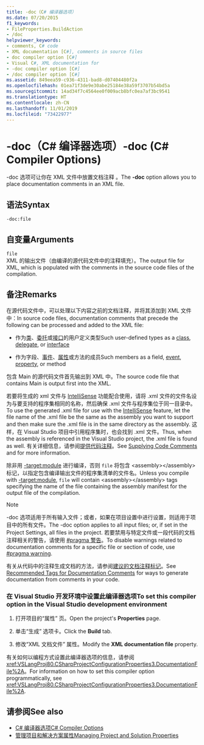 ```yaml
---
title: -doc（C# 编译器选项）
ms.date: 07/20/2015
f1_keywords:
- FileProperties.BuildAction
- /doc
helpviewer_keywords:
- comments, C# code
- XML documentation [C#], comments in source files
- doc compiler option [C#]
- Visual C#, XML documentation for
- -doc compiler option [C#]
- /doc compiler option [C#]
ms.assetid: 849eea59-c936-4311-bad8-d07404480f2a
ms.openlocfilehash: 01ea71f3de9e30abe25184e38a59f3707b54bd5a
ms.sourcegitcommit: 14ad34f7c4564ee0f009acb8bfc0ea7af3bc9541
ms.translationtype: HT
ms.contentlocale: zh-CN
ms.lasthandoff: 11/01/2019
ms.locfileid: "73422977"
---
```

# <a name="-doc-c-compiler-options"></a><span data-ttu-id="9477b-102">-doc（C# 编译器选项）</span><span class="sxs-lookup"><span data-stu-id="9477b-102">-doc (C# Compiler Options)</span></span>
<span data-ttu-id="9477b-103">-doc 选项可让你在 XML 文件中放置文档注释  。</span><span class="sxs-lookup"><span data-stu-id="9477b-103">The **-doc** option allows you to place documentation comments in an XML file.</span></span>  
  
## <a name="syntax"></a><span data-ttu-id="9477b-104">语法</span><span class="sxs-lookup"><span data-stu-id="9477b-104">Syntax</span></span>  
  
```console  
-doc:file  
```  
  
## <a name="arguments"></a><span data-ttu-id="9477b-105">自变量</span><span class="sxs-lookup"><span data-stu-id="9477b-105">Arguments</span></span>  
 `file`  
 <span data-ttu-id="9477b-106">XML 的输出文件（由编译的源代码文件中的注释填充）。</span><span class="sxs-lookup"><span data-stu-id="9477b-106">The output file for XML, which is populated with the comments in the source code files of the compilation.</span></span>  
  
## <a name="remarks"></a><span data-ttu-id="9477b-107">备注</span><span class="sxs-lookup"><span data-stu-id="9477b-107">Remarks</span></span>  
 <span data-ttu-id="9477b-108">在源代码文件中，可以处理以下内容之前的文档注释，并将其添加到 XML 文件中：</span><span class="sxs-lookup"><span data-stu-id="9477b-108">In source code files, documentation comments that precede the following can be processed and added to the XML file:</span></span>  
  
- <span data-ttu-id="9477b-109">作为[类](../keywords/class.md)、[委托](../builtin-types/reference-types.md#the-delegate-type)或[接口](../keywords/interface.md)的用户定义类型</span><span class="sxs-lookup"><span data-stu-id="9477b-109">Such user-defined types as a [class](../keywords/class.md), [delegate](../builtin-types/reference-types.md#the-delegate-type), or [interface](../keywords/interface.md)</span></span>  
  
- <span data-ttu-id="9477b-110">作为字段、[事件](../keywords/event.md)、[属性](../../programming-guide/classes-and-structs/using-properties.md)或方法的成员</span><span class="sxs-lookup"><span data-stu-id="9477b-110">Such members as a field, [event](../keywords/event.md), [property](../../programming-guide/classes-and-structs/using-properties.md), or method</span></span>  
  
 <span data-ttu-id="9477b-111">包含 Main 的源代码文件首先输出到 XML 中。</span><span class="sxs-lookup"><span data-stu-id="9477b-111">The source code file that contains Main is output first into the XML.</span></span>  
  
 <span data-ttu-id="9477b-112">若要将生成的 xml 文件与 [IntelliSense](/visualstudio/ide/using-intellisense) 功能配合使用，请将 .xml 文件的文件名设为与要支持的程序集相同的名称，然后确保 .xml 文件与程序集位于同一目录中。</span><span class="sxs-lookup"><span data-stu-id="9477b-112">To use the generated .xml file for use with the [IntelliSense](/visualstudio/ide/using-intellisense) feature, let the file name of the .xml file be the same as the assembly you want to support and then make sure the .xml file is in the same directory as the assembly.</span></span> <span data-ttu-id="9477b-113">这样，在 Visual Studio 项目中引用程序集时，也会找到 .xml 文件。</span><span class="sxs-lookup"><span data-stu-id="9477b-113">Thus, when the assembly is referenced in the Visual Studio project, the .xml file is found as well.</span></span> <span data-ttu-id="9477b-114">有关详细信息，请参阅[提供代码注释](/visualstudio/ide/reference/generate-xml-documentation-comments)。</span><span class="sxs-lookup"><span data-stu-id="9477b-114">See [Supplying Code Comments](/visualstudio/ide/reference/generate-xml-documentation-comments) and for more information.</span></span>  
  
 <span data-ttu-id="9477b-115">除非用 [-target:module](./target-module-compiler-option.md) 进行编译，否则 `file` 将包含 \<assembly>\</assembly> 标记，以指定包含编译输出文件的程序集清单的文件名。</span><span class="sxs-lookup"><span data-stu-id="9477b-115">Unless you compile with [-target:module](./target-module-compiler-option.md), `file` will contain \<assembly>\</assembly> tags specifying the name of the file containing the assembly manifest for the output file of the compilation.</span></span>  
  
> [!NOTE]
> <span data-ttu-id="9477b-116">-doc 选项适用于所有输入文件；或者，如果在项目设置中进行设置，则适用于项目中的所有文件。</span><span class="sxs-lookup"><span data-stu-id="9477b-116">The -doc option applies to all input files; or, if set in the Project Settings, all files in the project.</span></span> <span data-ttu-id="9477b-117">若要禁用与特定文件或一段代码的文档注释相关的警告，请使用 [#pragma 警告](../preprocessor-directives/preprocessor-pragma-warning.md)。</span><span class="sxs-lookup"><span data-stu-id="9477b-117">To disable warnings related to documentation comments for a specific file or section of code, use [#pragma warning](../preprocessor-directives/preprocessor-pragma-warning.md).</span></span>  
  
 <span data-ttu-id="9477b-118">有关从代码中的注释生成文档的方法，请参阅[建议的文档注释标记](../../programming-guide/xmldoc/recommended-tags-for-documentation-comments.md)。</span><span class="sxs-lookup"><span data-stu-id="9477b-118">See [Recommended Tags for Documentation Comments](../../programming-guide/xmldoc/recommended-tags-for-documentation-comments.md) for ways to generate documentation from comments in your code.</span></span>  
  
### <a name="to-set-this-compiler-option-in-the-visual-studio-development-environment"></a><span data-ttu-id="9477b-119">在 Visual Studio 开发环境中设置此编译器选项</span><span class="sxs-lookup"><span data-stu-id="9477b-119">To set this compiler option in the Visual Studio development environment</span></span>  
  
1. <span data-ttu-id="9477b-120">打开项目的“属性”  页。</span><span class="sxs-lookup"><span data-stu-id="9477b-120">Open the project's **Properties** page.</span></span>  
  
2. <span data-ttu-id="9477b-121">单击“生成”  选项卡。</span><span class="sxs-lookup"><span data-stu-id="9477b-121">Click the **Build** tab.</span></span>  
  
3. <span data-ttu-id="9477b-122">修改“XML 文档文件”  属性。</span><span class="sxs-lookup"><span data-stu-id="9477b-122">Modify the **XML documentation file** property.</span></span>  
  
 <span data-ttu-id="9477b-123">有关如何以编程方式设置此编译器选项的信息，请参阅 <xref:VSLangProj80.CSharpProjectConfigurationProperties3.DocumentationFile%2A>。</span><span class="sxs-lookup"><span data-stu-id="9477b-123">For information on how to set this compiler option programmatically, see <xref:VSLangProj80.CSharpProjectConfigurationProperties3.DocumentationFile%2A>.</span></span>  
  
## <a name="see-also"></a><span data-ttu-id="9477b-124">请参阅</span><span class="sxs-lookup"><span data-stu-id="9477b-124">See also</span></span>

- [<span data-ttu-id="9477b-125">C# 编译器选项</span><span class="sxs-lookup"><span data-stu-id="9477b-125">C# Compiler Options</span></span>](./index.md)
- [<span data-ttu-id="9477b-126">管理项目和解决方案属性</span><span class="sxs-lookup"><span data-stu-id="9477b-126">Managing Project and Solution Properties</span></span>](/visualstudio/ide/managing-project-and-solution-properties)
